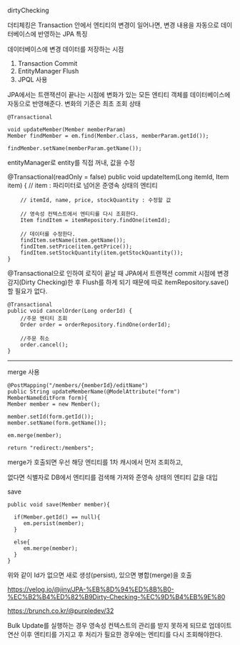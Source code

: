 dirtyChecking

더티체킹은 Transaction 안에서 엔티티의 변경이 일어나면, 변경 내용을 자동으로 데이터베이스에 반영하는 JPA 특징

데이터베이스에 변경 데이터를 저장하는 시점

1. Transaction Commit
2. EntityManager Flush
3. JPQL 사용

JPA에서는 트랜잭션이 끝나는 시점에 변화가 있는 모든 엔티티 객체를 데이터베이스에 자동으로 반영해준다.
변화의 기준은 최초 조회 상태

```
@Transactional

void updateMember(Member memberParam)
Member findMember = em.find(Member.class, memberParam.getId());

findMember.setName(memberParam.getName());
```
entityManager로 entity를 직접 꺼내, 값을 수정


@Transactional(readOnly = false)
   	public void updateItem(Long itemId, Item item) { // item : 파리미터로 넘어온 준영속 상태의 엔티티 
        
    	// itemId, name, price, stockQuantity : 수정할 값
    
        // 영속성 컨텍스트에서 엔티티를 다시 조회한다.
        Item findItem = itemRepository.findOne(itemId);
        
        // 데이터를 수정한다.
        findItem.setName(item.getName());
        findItem.setPrice(item.getPrice());
        findItem.setStockQuantity(item.getStockQuantity()); 
    }
@Transactional으로 인하여 로직이 끝날 때 JPA에서 트랜잭션 commit 시점에 변경 감지(Dirty Checking)한 후 Flush를 하게 되기 때문에 따로 itemRepository.save() 할 필요가 없다.

```
@Transactional  
public void cancelOrder(Long orderId) {  
    //주문 엔티티 조회  
    Order order = orderRepository.findOne(orderId);  

    //주문 취소  
    order.cancel();  
}
```

---
merge 사용
```
@PostMapping("/members/{memberId}/editName")
public String updateMemberName(@ModelAttribute("form") MemberNameEditForm form){
Member member = new Member();

member.setId(form.getId());
member.setName(form.getName());

em.merge(member);

return "redirect:/members";
```
merge가 호출되면 우선 해당 엔티티를 1차 캐시에서 먼저 조회하고, 

없다면 식별자로 DB에서 엔티티를 검색해 가져와 준영속 상태의 엔티티 값을 대입

save
```
public void save(Member member){

  if(Member.getId() == null){
     em.persist(member);
  } 
  
  else{ 
     em.merge(member);
  }
}
```
위와 같이 Id가 없으면 새로 생성(persist), 있으면 병합(merge)을 호출

https://velog.io/@jiny/JPA-%EB%8D%94%ED%8B%B0-%EC%B2%B4%ED%82%B9Dirty-Checking-%EC%9D%B4%EB%9E%80

https://brunch.co.kr/@purpledev/32

Bulk Update를 실행하는 경우 영속성 컨텍스트의 관리를 받지 못하게 되므로 업데이트 연산 이후 엔티티를 가지고 후 처리가 필요한 경우에는 엔티티를 다시 조회해야한다.